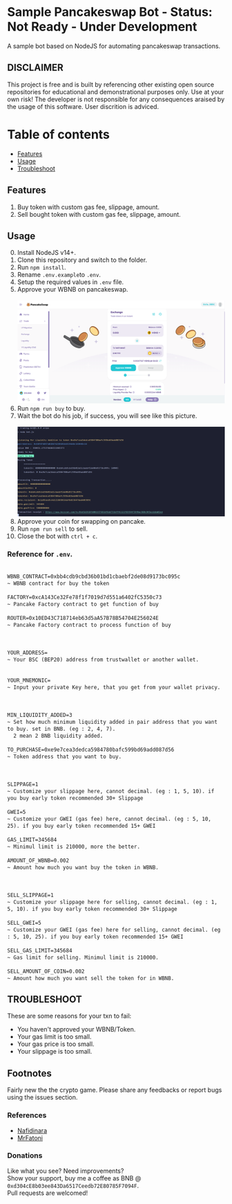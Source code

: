 # Sample Pancakeswap Bot - Status: Not Ready - Under Development

A sample bot based on NodeJS for automating pancakeswap transactions.

## DISCLAIMER

This project is free and is built by referencing other existing open source repositories for educational and demonstrational purposes only. Use at your own risk! The developer is not responsible for any consequences araised by the usage of this software. User discrition is adviced.

# Table of contents

- [Features](#FEATURES)
- [Usage](#USAGE)
- [Troubleshoot](#TROUBLESHOOT)

## Features

1. Buy token with custom gas fee, slippage, amount.<br>
2. Sell bought token with custom gas fee, slippage, amount.

## Usage

0. Install NodeJS v14+.
1. Clone this repository and switch to the folder.
2. Run `npm install`.
3. Rename `.env.example`to `.env`.
4. Setup the required values in `.env` file.
5. Approve your WBNB on pancakeswap.
   <br><br>
   <img src="./assets/img.png">
6. Run `npm run buy` to buy.
7. Wait the bot do his job, if success, you will see like this picture.
   <br><br>
   <img src="./assets/botimg.PNG">
8. Approve your coin for swapping on pancake.
9. Run `npm run sell` to sell.
10. Close the bot with `ctrl + c`.

### Reference for `.env`.

```

WBNB_CONTRACT=0xbb4cdb9cbd36b01bd1cbaebf2de08d9173bc095c
~ WBNB contract for buy the token

FACTORY=0xcA143Ce32Fe78f1f7019d7d551a6402fC5350c73
~ Pancake Factory contract to get function of buy

ROUTER=0x10ED43C718714eb63d5aA57B78B54704E256024E
~ Pancake Factory contract to process function of buy



YOUR_ADDRESS=
~ Your BSC (BEP20) address from trustwallet or another wallet.


YOUR_MNEMONIC=
~ Input your private Key here, that you get from your wallet privacy.



MIN_LIQUIDITY_ADDED=3
~ Set how much minimum liquidity added in pair address that you want to buy. set in BNB. (eg : 2, 4, 7).
  2 mean 2 BNB liquidity added.

TO_PURCHASE=0xe9e7cea3dedca5984780bafc599bd69add087d56
~ Token address that you want to buy.



SLIPPAGE=1
~ Customize your slippage here, cannot decimal. (eg : 1, 5, 10). if you buy early token recommended 30+ Slippage

GWEI=5
~ Customize your GWEI (gas fee) here, cannot decimal. (eg : 5, 10, 25). if you buy early token recommended 15+ GWEI

GAS_LIMIT=345684
~ Minimul limit is 210000, more the better.

AMOUNT_OF_WBNB=0.002
~ Amount how much you want buy the token in WBNB.



SELL_SLIPPAGE=1
~ Customize your slippage here for selling, cannot decimal. (eg : 1, 5, 10). if you buy early token recommended 30+ Slippage

SELL_GWEI=5
~ Customize your GWEI (gas fee) here for selling, cannot decimal. (eg : 5, 10, 25). if you buy early token recommended 15+ GWEI

SELL_GAS_LIMIT=345684
~ Gas limit for selling. Minimul limit is 210000.

SELL_AMOUNT_OF_COIN=0.002
~ Amount how much you want sell the token for in WBNB.

```

## TROUBLESHOOT

These are some reasons for your txn to fail:
<br>

- You haven't approved your WBNB/Token.
- Your gas limit is too small.
- Your gas price is too small.
- Your slippage is too small.

## Footnotes

Fairly new the the crypto game. Please share any feedbacks or report bugs using the issues section.

### References

- [Nafidinara](https://github.com/Nafidinara/bot-pancakeswap)<br>
- [MrFatoni](https://github.com/MrFatoni/pancakeswap-sniping-bot)<br>

### Donations

Like what you see? Need improvements?<br>
Show your support, buy me a coffee as BNB @ `0xd304cE8b03ee843Da6517Ceedb72E80785F7094F`.<br>
Pull requests are welcomed!

